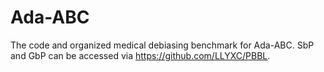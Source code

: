 # Ada-ABC
The code and organized medical debiasing benchmark for Ada-ABC.
SbP and GbP can be accessed via https://github.com/LLYXC/PBBL.
